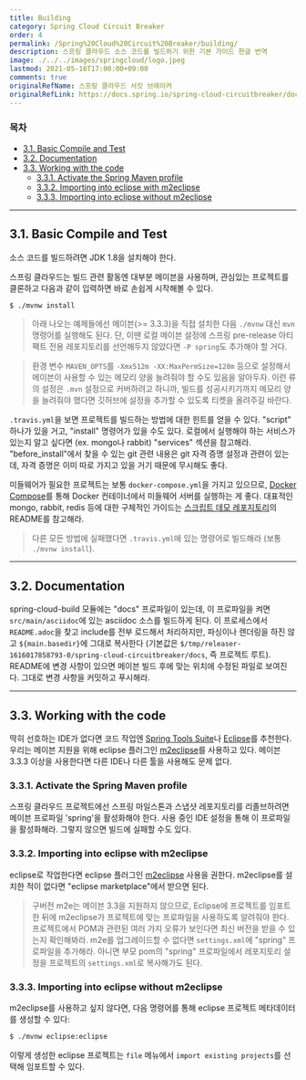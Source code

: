 ```yaml
---
title: Building
category: Spring Cloud Circuit Breaker
order: 4
permalink: /Spring%20Cloud%20Circuit%20Breaker/building/
description: 스프링 클라우드 소스 코드를 빌드하기 위한 기본 가이드 한글 번역
image: ./../../images/springcloud/logo.jpeg
lastmod: 2021-05-16T17:00:00+09:00
comments: true
originalRefName: 스프링 클라우드 서킷 브레이커
originalRefLink: https://docs.spring.io/spring-cloud-circuitbreaker/docs/2.0.1/reference/html/#building
---
```


### 목차

- [3.1. Basic Compile and Test](#31-basic-compile-and-test)
- [3.2. Documentation](#32-documentation)
- [3.3. Working with the code](#33-working-with-the-code)
  + [3.3.1. Activate the Spring Maven profile](#331-activate-the-spring-maven-profile)
  + [3.3.2. Importing into eclipse with m2eclipse](#332-importing-into-eclipse-with-m2eclipse)
  + [3.3.3. Importing into eclipse without m2eclipse](#333-importing-into-eclipse-without-m2eclipse)

---

## 3.1. Basic Compile and Test

소스 코드를 빌드하려면 JDK 1.8을 설치해야 한다.

스프링 클라우드는 빌드 관련 활동엔 대부분 메이븐을 사용하며, 관심있는 프로젝트를 클론하고 다음과 같이 입력하면 바로 손쉽게 시작해볼 수 있다.

```bash
$ ./mvnw install
```

> 아래 나오는 예제들에선 메이븐(>= 3.3.3)을 직접 설치한 다음 `./mvnw` 대신 `mvn` 명령어를 실행해도 된다. 단, 이땐 로컬 메이븐 설정에 스프링 pre-release 아티팩트 전용 레포지토리를 선언해두지 않았다면 `-P spring`도 추가해야 할 거다.

> 환경 변수 `MAVEN_OPTS`를 `-Xmx512m -XX:MaxPermSize=128m` 등으로 설정해서 메이븐이 사용할 수 있는 메모리 양을 늘려줘야 할 수도 있음을 알아두자. 이런 류의 설정은 `.mvn` 설정으로 커버하려고 하니까, 빌드를 성공시키기까지 메모리 양을 늘려줘야 했다면 깃허브에 설정을 추가할 수 있도록 티켓을 올려주길 바란다.

`.travis.yml`을 보면 프로젝트를 빌드하는 방법에 대한 힌트를 얻을 수 있다. "script" 하나가 있을 거고, "install" 명령어가 있을 수도 있다. 로컬에서 실행해야 하는 서비스가 있는지 알고 싶다면 (ex. mongo나 rabbit) "services" 섹션을 참고해라. "before_install"에서 찾을 수 있는 git 관련 내용은 git 자격 증명 설정과 관련이 있는데, 자격 증명은 이미 따로 가지고 있을 거기 때문에 무시해도 좋다.

미들웨어가 필요한 프로젝트는 보통 `docker-compose.yml`을 가지고 있으므로, [Docker Compose](https://docs.docker.com/compose/)를 통해 Docker 컨테이너에서 미들웨어 서버를 실행하는 게 좋다. 대표적인 mongo, rabbit, redis 등에 대한 구체적인 가이드는 [스크립트 데모 레포지토리](https://github.com/spring-cloud-samples/scripts)의 README를 참고해라.

> 다른 모든 방법에 실패했다면 `.travis.yml`에 있는 명령어로 빌드해라 (보통 `./mvnw install`).

---

## 3.2. Documentation

spring-cloud-build 모듈에는 "docs" 프로파일이 있는데, 이 프로파일을 켜면 `src/main/asciidoc`에 있는 asciidoc 소스를 빌드하게 된다. 이 프로세스에서 `README.adoc`을 찾고 include를 전부 로드해서 처리하지만, 파싱이나 렌더링을 하진 않고 `${main.basedir}`에 그대로 복사한다 (기본값은 `$/tmp/releaser-1616017858793-0/spring-cloud-circuitbreaker/docs`, 즉 프로젝트 루트). README에 변경 사항이 있으면 메이븐 빌드 후에 맞는 위치에 수정된 파일로 보여진다. 그대로 변경 사항을 커밋하고 푸시해라.

---

## 3.3. Working with the code

딱히 선호하는 IDE가 없다면 코드 작업엔 [Spring Tools Suite](https://www.springsource.com/developer/sts)나 [Eclipse](https://eclipse.org/)를 추천한다. 우리는 메이븐 지원을 위해 eclipse 플러그인 [m2eclipse](https://eclipse.org/m2e/)를 사용하고 있다. 메이븐 3.3.3 이상을 사용한다면 다른 IDE나 다른 툴을 사용해도 문제 없다.

### 3.3.1. Activate the Spring Maven profile

스프링 클라우드 프로젝트에선 스프링 마일스톤과 스냅샷 레포지토리를 리졸브하려면 메이븐 프로파일 'spring'을 활성화해야 한다. 사용 중인 IDE 설정을 통해 이 프로파일을 활성화해라. 그렇지 않으면 빌드에 실패할 수도 있다.

### 3.3.2. Importing into eclipse with m2eclipse

eclipse로 작업한다면 eclipse 플러그인 [m2eclipse](https://eclipse.org/m2e/) 사용을 권한다. m2eclipse를 설치한 적이 없다면 "eclipse marketplace"에서 받으면 된다.

> 구버전 m2e는 메이븐 3.3을 지원하지 않으므로, Eclipse에 프로젝트를 임포트한 뒤에 m2eclipse가 프로젝트에 맞는 프로파일을 사용하도록 알려줘야 한다. 프로젝트에서 POM과 관련된 여러 가지 오류가 보인다면 최신 버전을 받을 수 있는지 확인해봐라. m2e를 업그레이드할 수 없다면 `settings.xml`에 "spring" 프로파일을 추가해라. 아니면 부모 pom의 "spring" 프로파일에서 레포지토리 설정을 프로젝트의 `settings.xml`로 복사해가도 된다.

### 3.3.3. Importing into eclipse without m2eclipse

m2eclipse를 사용하고 싶지 않다면, 다음 명령어를 통해 eclipse 프로젝트 메타데이터를 생성할 수 있다:

```bash
$ ./mvnw eclipse:eclipse
```

이렇게 생성한 eclipse 프로젝트는 `file` 메뉴에서 `import existing projects`를 선택해 임포트할 수 있다.